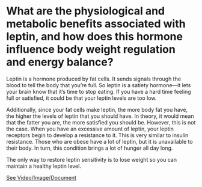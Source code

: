 # What are the physiological and metabolic benefits associated with leptin, and how does this hormone influence body weight regulation and energy balance?

Leptin is a hormone produced by fat cells. It sends signals through the blood to tell the body that you’re full. So leptin is a satiety hormone—it lets your brain know that it’s time to stop eating. If you have a hard time feeling full or satisfied, it could be that your leptin levels are too low.

Additionally, since your fat cells make leptin, the more body fat you have, the higher the levels of leptin that you should have. In theory, it would mean that the fatter you are, the more satisfied you should be. However, this is not the case. When you have an excessive amount of leptin, your leptin receptors begin to develop a resistance to it. This is very similar to insulin resistance. Those who are obese have a lot of leptin, but it is unavailable to their body. In turn, this condition brings a lot of hunger all day long.

The only way to restore leptin sensitivity is to lose weight so you can maintain a healthy leptin level.

 [See Video/Image/Document](https://hls-player.drberg.com/asset?path=migrated-assets/what-is-leptin-explained-by-drberg)